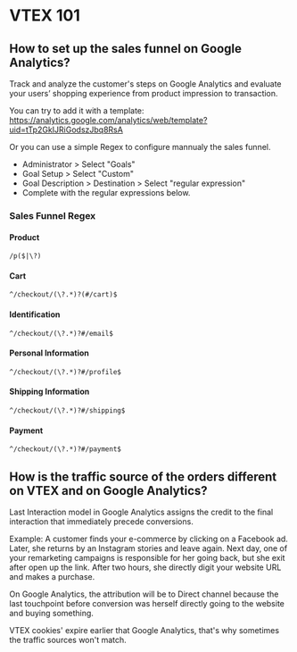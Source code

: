 # VTEX 101
## How to set up the sales funnel on Google Analytics?

Track and analyze the customer's steps on Google Analytics and evaluate your users’ shopping experience from product impression to transaction.

You can try to add it with a template: https://analytics.google.com/analytics/web/template?uid=tTp2GkIJRiGodszJbq8RsA

Or you can use a simple Regex to configure mannualy the sales funnel.

* Administrator > Select "Goals"
* Goal Setup > Select "Custom"
* Goal Description > Destination > Select "regular expression"
* Complete with the regular expressions below.

### Sales Funnel Regex

#### Product
```
/p($|\?)
```
#### Cart
```
^/checkout/(\?.*)?(#/cart)$
```
#### Identification
```
^/checkout/(\?.*)?#/email$
```
#### Personal Information
```
^/checkout/(\?.*)?#/profile$
```
#### Shipping Information
```
^/checkout/(\?.*)?#/shipping$
```
#### Payment
```
^/checkout/(\?.*)?#/payment$
```

## How is the traffic source of the orders different on VTEX and on Google Analytics?

Last Interaction model in Google Analytics assigns the credit to the final interaction that immediately precede conversions.

Example: A customer finds your e-commerce by clicking on a Facebook ad. Later, she returns by an Instagram stories and leave again. Next day, one of your remarketing campaigns is responsible for her going back, but she exit after open up the link. After two hours, she directly digit your website URL and makes a purchase.

On Google Analytics, the attribution will be to Direct channel because the last touchpoint before conversion was herself directly going to the website and buying something.

VTEX cookies' expire earlier that Google Analytics, that's why sometimes the traffic sources won't match.
